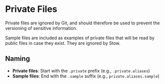 # Private Files

Private files are ignored by Git, and should therefore be used to prevent the versioning of sensitive information.  

Sample files are included as examples of private files that will be read by public files in case they exist. They are ignored by Stow.

## Naming
- **Private files**: Start with the `.private` prefix (e.g., `.private.aliases`)
- **Sample files**: End with the `.sample` suffix (e.g., `private.aliases.sample`)